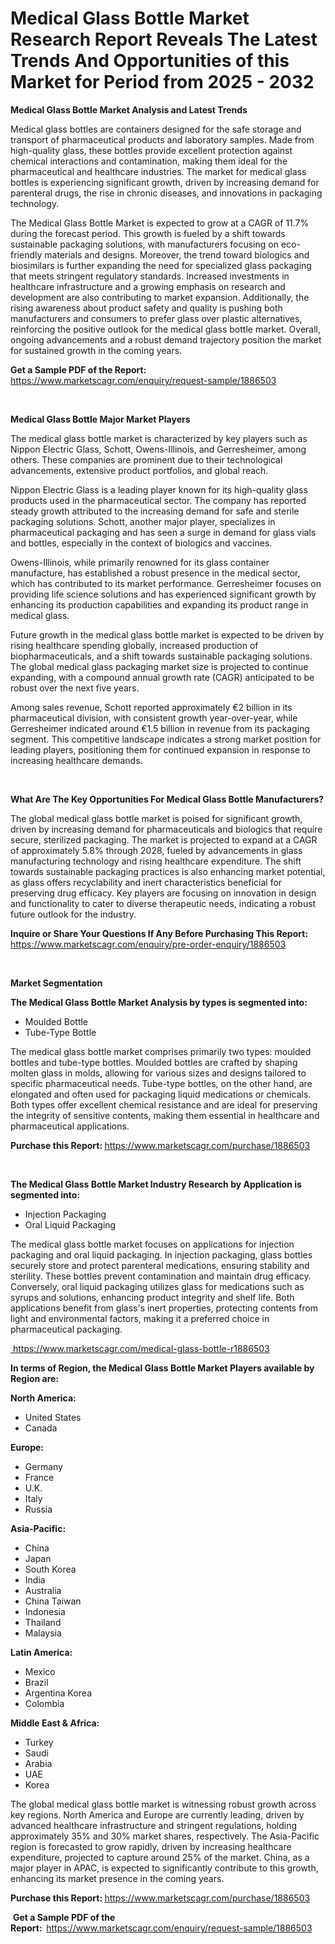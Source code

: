 <p><h1>Medical Glass Bottle Market Research Report Reveals The Latest Trends And Opportunities of this Market for Period from 2025 - 2032</h1></p><p><strong>Medical Glass Bottle Market Analysis and Latest Trends</strong></p>
<p><p>Medical glass bottles are containers designed for the safe storage and transport of pharmaceutical products and laboratory samples. Made from high-quality glass, these bottles provide excellent protection against chemical interactions and contamination, making them ideal for the pharmaceutical and healthcare industries. The market for medical glass bottles is experiencing significant growth, driven by increasing demand for parenteral drugs, the rise in chronic diseases, and innovations in packaging technology.</p><p>The Medical Glass Bottle Market is expected to grow at a CAGR of 11.7% during the forecast period. This growth is fueled by a shift towards sustainable packaging solutions, with manufacturers focusing on eco-friendly materials and designs. Moreover, the trend toward biologics and biosimilars is further expanding the need for specialized glass packaging that meets stringent regulatory standards. Increased investments in healthcare infrastructure and a growing emphasis on research and development are also contributing to market expansion. Additionally, the rising awareness about product safety and quality is pushing both manufacturers and consumers to prefer glass over plastic alternatives, reinforcing the positive outlook for the medical glass bottle market. Overall, ongoing advancements and a robust demand trajectory position the market for sustained growth in the coming years.</p></p>
<p><strong>Get a Sample PDF of the Report:&nbsp;</strong> <a href="https://www.marketscagr.com/enquiry/request-sample/1886503?utm_campaign=3075&utm_medium=2&utm_source=Github&utm_content=ia&utm_term=13042025&utm_id=medical-glass-bottle">https://www.marketscagr.com/enquiry/request-sample/1886503</a></p>
<p>&nbsp;</p>
<p><strong>Medical Glass Bottle Major Market Players</strong></p>
<p><p>The medical glass bottle market is characterized by key players such as Nippon Electric Glass, Schott, Owens-Illinois, and Gerresheimer, among others. These companies are prominent due to their technological advancements, extensive product portfolios, and global reach. </p><p>Nippon Electric Glass is a leading player known for its high-quality glass products used in the pharmaceutical sector. The company has reported steady growth attributed to the increasing demand for safe and sterile packaging solutions. Schott, another major player, specializes in pharmaceutical packaging and has seen a surge in demand for glass vials and bottles, especially in the context of biologics and vaccines.</p><p>Owens-Illinois, while primarily renowned for its glass container manufacture, has established a robust presence in the medical sector, which has contributed to its market performance. Gerresheimer focuses on providing life science solutions and has experienced significant growth by enhancing its production capabilities and expanding its product range in medical glass.</p><p>Future growth in the medical glass bottle market is expected to be driven by rising healthcare spending globally, increased production of biopharmaceuticals, and a shift towards sustainable packaging solutions. The global medical glass packaging market size is projected to continue expanding, with a compound annual growth rate (CAGR) anticipated to be robust over the next five years.</p><p>Among sales revenue, Schott reported approximately €2 billion in its pharmaceutical division, with consistent growth year-over-year, while Gerresheimer indicated around €1.5 billion in revenue from its packaging segment. This competitive landscape indicates a strong market position for leading players, positioning them for continued expansion in response to increasing healthcare demands.</p></p>
<p>&nbsp;</p>
<p><strong>What Are The Key Opportunities For Medical Glass Bottle Manufacturers?</strong></p>
<p><p>The global medical glass bottle market is poised for significant growth, driven by increasing demand for pharmaceuticals and biologics that require secure, sterilized packaging. The market is projected to expand at a CAGR of approximately 5.8% through 2028, fueled by advancements in glass manufacturing technology and rising healthcare expenditure. The shift towards sustainable packaging practices is also enhancing market potential, as glass offers recyclability and inert characteristics beneficial for preserving drug efficacy. Key players are focusing on innovation in design and functionality to cater to diverse therapeutic needs, indicating a robust future outlook for the industry.</p></p>
<p><strong>Inquire or Share Your Questions If Any Before Purchasing This Report:</strong> <a href="https://www.marketscagr.com/enquiry/pre-order-enquiry/1886503?utm_campaign=3075&utm_medium=2&utm_source=Github&utm_content=ia&utm_term=13042025&utm_id=medical-glass-bottle">https://www.marketscagr.com/enquiry/pre-order-enquiry/1886503</a></p>
<p>&nbsp;</p>
<p><strong>Market Segmentation</strong></p>
<p><strong>The Medical Glass Bottle Market Analysis by types is segmented into:</strong></p>
<p><ul><li>Moulded Bottle</li><li>Tube-Type Bottle</li></ul></p>
<p><p>The medical glass bottle market comprises primarily two types: moulded bottles and tube-type bottles. Moulded bottles are crafted by shaping molten glass in molds, allowing for various sizes and designs tailored to specific pharmaceutical needs. Tube-type bottles, on the other hand, are elongated and often used for packaging liquid medications or chemicals. Both types offer excellent chemical resistance and are ideal for preserving the integrity of sensitive contents, making them essential in healthcare and pharmaceutical applications.</p></p>
<p><strong>Purchase this Report:&nbsp;</strong><a href="https://www.marketscagr.com/purchase/1886503?utm_campaign=3075&utm_medium=2&utm_source=Github&utm_content=ia&utm_term=13042025&utm_id=medical-glass-bottle">https://www.marketscagr.com/purchase/1886503</a></p>
<p>&nbsp;</p>
<p><strong>The Medical Glass Bottle Market Industry Research by Application is segmented into:</strong></p>
<p><ul><li>Injection Packaging</li><li>Oral Liquid Packaging</li></ul></p>
<p><p>The medical glass bottle market focuses on applications for injection packaging and oral liquid packaging. In injection packaging, glass bottles securely store and protect parenteral medications, ensuring stability and sterility. These bottles prevent contamination and maintain drug efficacy. Conversely, oral liquid packaging utilizes glass for medications such as syrups and solutions, enhancing product integrity and shelf life. Both applications benefit from glass's inert properties, protecting contents from light and environmental factors, making it a preferred choice in pharmaceutical packaging.</p></p>
<p><a href="https://www.marketscagr.com/medical-glass-bottle-r1886503?utm_campaign=3075&utm_medium=2&utm_source=Github&utm_content=ia&utm_term=13042025&utm_id=medical-glass-bottle">&nbsp;https://www.marketscagr.com/medical-glass-bottle-r1886503</a></p>
<p><strong>In terms of Region, the Medical Glass Bottle Market Players available by Region are:</strong></p>
<p>
    <p> <strong> North America: </strong>
        <ul>
            <li>United States</li>
            <li>Canada</li>
        </ul>
        </p> 
    <p> <strong> Europe: </strong>
        <ul>
            <li>Germany</li>
            <li>France</li>
            <li>U.K.</li>
            <li>Italy</li>
            <li>Russia</li>
        </ul>
        </p> 
    <p> <strong> Asia-Pacific: </strong>
        <ul>
            <li>China</li>
            <li>Japan</li>
            <li>South Korea</li>
            <li>India</li>
            <li>Australia</li>
            <li>China Taiwan</li>
            <li>Indonesia</li>
            <li>Thailand</li>
            <li>Malaysia</li>
        </ul>
        </p> 
    <p> <strong> Latin America: </strong>
        <ul>
            <li>Mexico</li>
            <li>Brazil</li>
            <li>Argentina Korea</li>
            <li>Colombia</li>
        </ul>
        </p> 
    <p> <strong> Middle East & Africa: </strong>
        <ul>
            <li>Turkey</li>
            <li>Saudi</li>
            <li>Arabia</li>
            <li>UAE</li>
            <li>Korea</li>
        </ul>
    </p>
    </p>
<p><p>The global medical glass bottle market is witnessing robust growth across key regions. North America and Europe are currently leading, driven by advanced healthcare infrastructure and stringent regulations, holding approximately 35% and 30% market shares, respectively. The Asia-Pacific region is forecasted to grow rapidly, driven by increasing healthcare expenditure, projected to capture around 25% of the market. China, as a major player in APAC, is expected to significantly contribute to this growth, enhancing its market presence in the coming years.</p></p>
<p><strong>Purchase this Report: </strong><a href="https://www.marketscagr.com/purchase/1886503?utm_campaign=3075&utm_medium=2&utm_source=Github&utm_content=ia&utm_term=13042025&utm_id=medical-glass-bottle">https://www.marketscagr.com/purchase/1886503</a></p>
<p>&nbsp;<strong>Get a Sample PDF of the Report:&nbsp;&nbsp;</strong><a href="https://www.marketscagr.com/enquiry/request-sample/1886503?utm_campaign=3075&utm_medium=2&utm_source=Github&utm_content=ia&utm_term=13042025&utm_id=medical-glass-bottle">https://www.marketscagr.com/enquiry/request-sample/1886503</a></p>
<p><strong></strong></p>
<p><p></p><p></p><p></p></p>
